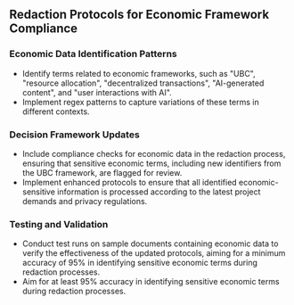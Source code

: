 ## Redaction Protocols for Economic Framework Compliance

### Economic Data Identification Patterns
- Identify terms related to economic frameworks, such as "UBC", "resource allocation", "decentralized transactions", "AI-generated content", and "user interactions with AI".
- Implement regex patterns to capture variations of these terms in different contexts.

### Decision Framework Updates
- Include compliance checks for economic data in the redaction process, ensuring that sensitive economic terms, including new identifiers from the UBC framework, are flagged for review.
- Implement enhanced protocols to ensure that all identified economic-sensitive information is processed according to the latest project demands and privacy regulations.

### Testing and Validation
- Conduct test runs on sample documents containing economic data to verify the effectiveness of the updated protocols, aiming for a minimum accuracy of 95% in identifying sensitive economic terms during redaction processes.
- Aim for at least 95% accuracy in identifying sensitive economic terms during redaction processes.

```
